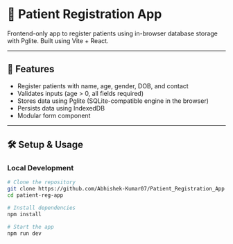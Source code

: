 # 🏥 Patient Registration App

Frontend-only app to register patients using in-browser database storage with Pglite. Built using Vite + React.

---

## 🚀 Features

- Register patients with name, age, gender, DOB, and contact
- Validates inputs (age > 0, all fields required)
- Stores data using Pglite (SQLite-compatible engine in the browser)
- Persists data using IndexedDB
- Modular form component

---

## 🛠️ Setup & Usage

### Local Development

```bash
# Clone the repository
git clone https://github.com/Abhishek-Kumar07/Patient_Registration_App
cd patient-reg-app

# Install dependencies
npm install

# Start the app
npm run dev
